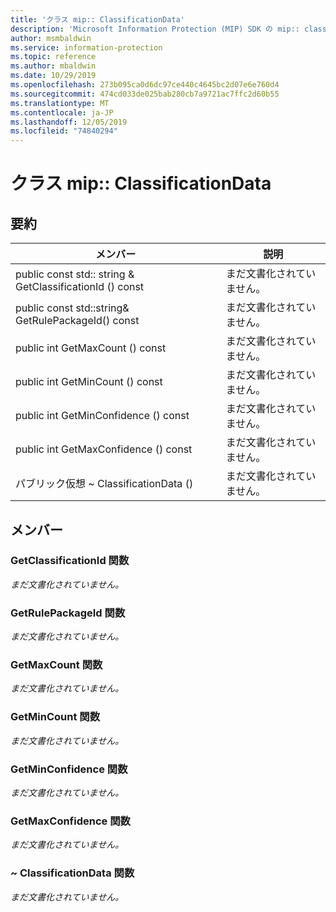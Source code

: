 ```yaml
---
title: 'クラス mip:: ClassificationData'
description: 'Microsoft Information Protection (MIP) SDK の mip:: classificationdata クラスについて説明します。'
author: msmbaldwin
ms.service: information-protection
ms.topic: reference
ms.author: mbaldwin
ms.date: 10/29/2019
ms.openlocfilehash: 273b095ca0d6dc97ce440c4645bc2d07e6e760d4
ms.sourcegitcommit: 474cd033de025bab280cb7a9721ac7ffc2d60b55
ms.translationtype: MT
ms.contentlocale: ja-JP
ms.lasthandoff: 12/05/2019
ms.locfileid: "74840294"
---
```

# <a name="class-mipclassificationdata"></a>クラス mip:: ClassificationData 
  
## <a name="summary"></a>要約
 メンバー                        | 説明                                
--------------------------------|---------------------------------------------
public const std:: string & GetClassificationId () const  | まだ文書化されていません。
public const std::string& GetRulePackageId() const  | まだ文書化されていません。
public int GetMaxCount () const  | まだ文書化されていません。
public int GetMinCount () const  | まだ文書化されていません。
public int GetMinConfidence () const  | まだ文書化されていません。
public int GetMaxConfidence () const  | まだ文書化されていません。
パブリック仮想 ~ ClassificationData ()  | まだ文書化されていません。
  
## <a name="members"></a>メンバー
  
### <a name="getclassificationid-function"></a>GetClassificationId 関数
_まだ文書化されていません。_

  
### <a name="getrulepackageid-function"></a>GetRulePackageId 関数
_まだ文書化されていません。_

  
### <a name="getmaxcount-function"></a>GetMaxCount 関数
_まだ文書化されていません。_

  
### <a name="getmincount-function"></a>GetMinCount 関数
_まだ文書化されていません。_

  
### <a name="getminconfidence-function"></a>GetMinConfidence 関数
_まだ文書化されていません。_

  
### <a name="getmaxconfidence-function"></a>GetMaxConfidence 関数
_まだ文書化されていません。_

  
### <a name="classificationdata-function"></a>~ ClassificationData 関数
_まだ文書化されていません。_
